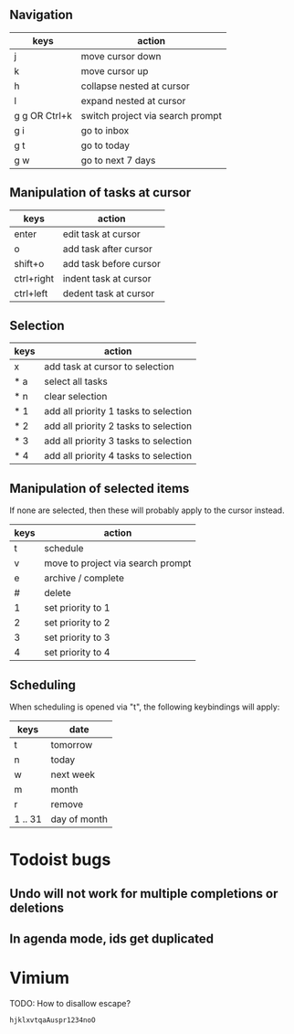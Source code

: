 ## Navigation

| keys          | action                           |
| ---           | ---                              |
| j             | move cursor down                 |
| k             | move cursor up                   |
| h             | collapse nested at cursor        |
| l             | expand nested at cursor          |
| g g OR Ctrl+k | switch project via search prompt |
| g i           | go to inbox                      |
| g t           | go to today                      |
| g w           | go to next 7 days                |

## Manipulation of tasks at cursor

| keys       | action                 |
| ---        | ---                    |
| enter      | edit task at cursor    |
| o          | add task after cursor  |
| shift+o    | add task before cursor |
| ctrl+right | indent task at cursor  |
| ctrl+left  | dedent task at cursor  |

## Selection

| keys | action                                |
| ---  | ---                                   |
| x    | add task at cursor to selection       |
| * a  | select all tasks                      |
| * n  | clear selection                       |
| * 1  | add all priority 1 tasks to selection |
| * 2  | add all priority 2 tasks to selection |
| * 3  | add all priority 3 tasks to selection |
| * 4  | add all priority 4 tasks to selection |

## Manipulation of selected items

If none are selected, then these will probably apply to the cursor instead.

| keys | action                            |
| ---  | ---                               |
| t    | schedule                          |
| v    | move to project via search prompt |
| e    | archive / complete                |
| #    | delete                            |
| 1    | set priority to 1                 |
| 2    | set priority to 2                 |
| 3    | set priority to 3                 |
| 4    | set priority to 4                 |

## Scheduling

When scheduling is opened via "t", the following keybindings will apply:

| keys    | date         |
| ---     | ---          |
| t       | tomorrow     |
| n       | today        |
| w       | next week    |
| m       | month        |
| r       | remove       |
| 1 .. 31 | day of month |

# Todoist bugs

## Undo will not work for multiple completions or deletions

## In agenda mode, ids get duplicated

# Vimium

TODO: How to disallow escape?

`hjklxvtqaAuspr1234noO`
